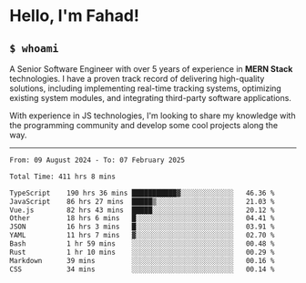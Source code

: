 <h1>Hello, I'm Fahad!</h1>

<h2><code>$ whoami</code></h2>

A Senior Software Engineer with over 5 years of experience in **MERN Stack** technologies. I have a proven track record of delivering high-quality solutions, including implementing real-time tracking systems, optimizing existing system modules, and integrating third-party software applications.

With experience in JS technologies, I'm looking to share my knowledge with the programming community and develop some cool projects along the way.

---

<!--START_SECTION:waka-->

```txt
From: 09 August 2024 - To: 07 February 2025

Total Time: 411 hrs 8 mins

TypeScript    190 hrs 36 mins ███████████▓░░░░░░░░░░░░░   46.36 %
JavaScript    86 hrs 27 mins  █████▒░░░░░░░░░░░░░░░░░░░   21.03 %
Vue.js        82 hrs 43 mins  █████░░░░░░░░░░░░░░░░░░░░   20.12 %
Other         18 hrs 6 mins   █░░░░░░░░░░░░░░░░░░░░░░░░   04.41 %
JSON          16 hrs 3 mins   █░░░░░░░░░░░░░░░░░░░░░░░░   03.91 %
YAML          11 hrs 7 mins   ▓░░░░░░░░░░░░░░░░░░░░░░░░   02.70 %
Bash          1 hr 59 mins    ░░░░░░░░░░░░░░░░░░░░░░░░░   00.48 %
Rust          1 hr 10 mins    ░░░░░░░░░░░░░░░░░░░░░░░░░   00.29 %
Markdown      39 mins         ░░░░░░░░░░░░░░░░░░░░░░░░░   00.16 %
CSS           34 mins         ░░░░░░░░░░░░░░░░░░░░░░░░░   00.14 %
```

<!--END_SECTION:waka-->

<!--
**heyFahad/heyFahad** is a ✨ _special_ ✨ repository because its `README.md` (this file) appears on your GitHub profile.

Here are some ideas to get you started:

- 🔭 I’m currently working on ...
- 🌱 I’m currently learning ...
- 👯 I’m looking to collaborate on ...
- 🤔 I’m looking for help with ...
- 💬 Ask me about ...
- 📫 How to reach me: ...
- 😄 Pronouns: ...
- ⚡ Fun fact: ...
-->
